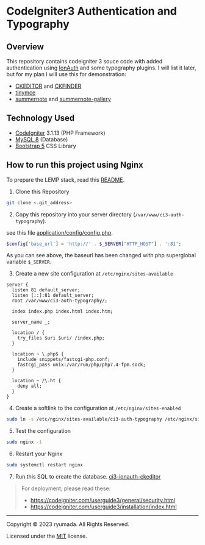 # CodeIgniter3 Authentication and Typography
## Overview
This repository contains codeigniter 3 souce code with added authentication using [IonAuth](https://github.com/benedmunds/CodeIgniter-Ion-Auth) and some typography plugins. I will list it later, but for my plan I will use this for demonstration:
- [CKEDITOR](https://ckeditor.com/) and [CKFINDER]()
- [tinymce](https://www.tiny.cloud/)
- [summernote](https://summernote.org/) and [summernote-gallery](https://github.com/eissasoubhi/summernote-gallery)

## Technology Used
- [CodeIgniter](https://github.com/bcit-ci/CodeIgniter) 3.1.13 (PHP Framework)
- [MySQL 8](https://www.mysql.com/) (Database)
- [Bootstrap 5](https://getbootstrap.com/docs/5.3/examples/) CSS Library

## How to run this project using Nginx
To prepare the LEMP stack, read this [README](https://github.com/ryumada/centratama-hcportal-new/blob/master/README-persiapan-lemp-stack-linux-nginx-engine-x-mysql-php.md).

1. Clone this Repository
```bash
git clone <.git_address>
```

2. Copy this repository into your server directory (`/var/www/ci3-auth-typography`).

see this file [application/config/config.php](/application/config/config.php).

```php
$config['base_url'] = 'http://' . $_SERVER["HTTP_HOST"] . ':81';
```

As you can see above, the baseurl has been changed with php superglobal variable `$_SERVER`.


3. Create a new site configuration at `/etc/nginx/sites-available`
```nginx
server {
  listen 81 default_server;
  listen [::]:81 default_server;
  root /var/www/ci3-auth-typography/;

  index index.php index.html index.htm;

  server_name _;

  location / {
    try_files $uri $uri/ /index.php;
  }

  location ~ \.php$ {
    include snippets/fastcgi-php.conf;
    fastcgi_pass unix:/var/run/php/php7.4-fpm.sock;
  }

  location ~ /\.ht {
    deny all;
  }
}
```

4. Create a softlink to the configuration at `/etc/nginx/sites-enabled`
```bash
sudo ln -s /etc/nginx/sites-available/ci3-auth-typography /etc/nginx/sites-enabled/ci3-auth-typography
```

5. Test the configuration
```bash
sudo nginx -t
```

6. Restart your Nginx
```bash
sudo systemctl restart nginx
```

7. Run this SQL to create the database.
[ci3-ionauth-ckeditor](/sql/ci3-ionauth-ckeditor.sql)

> For deployment, please read these:
> - https://codeigniter.com/userguide3/general/security.html
> - https://codeigniter.com/userguide3/installation/index.html

---

Copyright © 2023 ryumada. All Rights Reserved.

Licensed under the [MIT](LICENSE) license.
